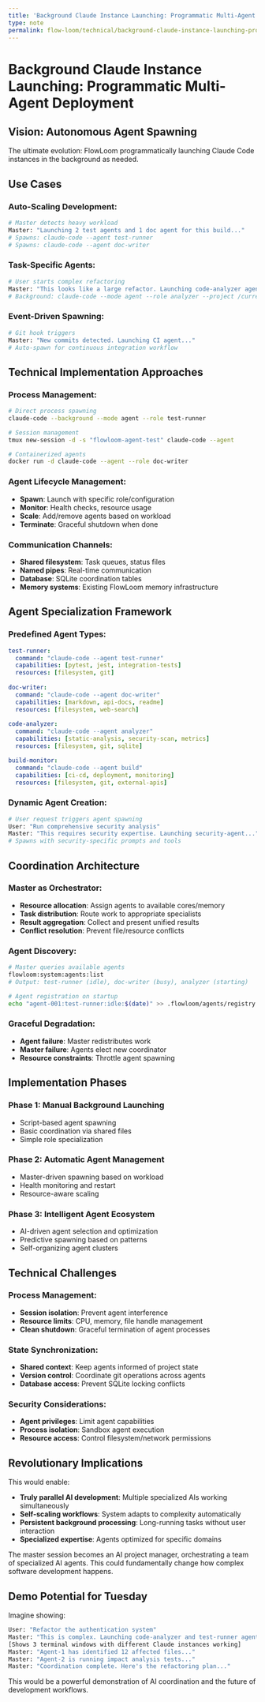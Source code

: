```yaml
---
title: 'Background Claude Instance Launching: Programmatic Multi-Agent Deployment'
type: note
permalink: flow-loom/technical/background-claude-instance-launching-programmatic-multi-agent-deployment
---
```


# Background Claude Instance Launching: Programmatic Multi-Agent Deployment

## Vision: Autonomous Agent Spawning

The ultimate evolution: FlowLoom programmatically launching Claude Code instances in the background as needed.

## Use Cases

### Auto-Scaling Development:
```bash
# Master detects heavy workload
Master: "Launching 2 test agents and 1 doc agent for this build..."
# Spawns: claude-code --agent test-runner
# Spawns: claude-code --agent doc-writer
```

### Task-Specific Agents:
```bash
# User starts complex refactoring
Master: "This looks like a large refactor. Launching code-analyzer agent..."
# Background: claude-code --mode agent --role analyzer --project /current/path
```

### Event-Driven Spawning:
```bash
# Git hook triggers
Master: "New commits detected. Launching CI agent..."
# Auto-spawn for continuous integration workflow
```

## Technical Implementation Approaches

### Process Management:
```bash
# Direct process spawning
claude-code --background --mode agent --role test-runner

# Session management
tmux new-session -d -s "flowloom-agent-test" claude-code --agent

# Containerized agents
docker run -d claude-code --agent --role doc-writer
```

### Agent Lifecycle Management:
- **Spawn**: Launch with specific role/configuration
- **Monitor**: Health checks, resource usage
- **Scale**: Add/remove agents based on workload
- **Terminate**: Graceful shutdown when done

### Communication Channels:
- **Shared filesystem**: Task queues, status files
- **Named pipes**: Real-time communication
- **Database**: SQLite coordination tables
- **Memory systems**: Existing FlowLoom memory infrastructure

## Agent Specialization Framework

### Predefined Agent Types:
```yaml
test-runner:
  command: "claude-code --agent test-runner"
  capabilities: [pytest, jest, integration-tests]
  resources: [filesystem, git]
  
doc-writer:
  command: "claude-code --agent doc-writer" 
  capabilities: [markdown, api-docs, readme]
  resources: [filesystem, web-search]
  
code-analyzer:
  command: "claude-code --agent analyzer"
  capabilities: [static-analysis, security-scan, metrics]
  resources: [filesystem, git, sqlite]

build-monitor:
  command: "claude-code --agent build"
  capabilities: [ci-cd, deployment, monitoring]
  resources: [filesystem, git, external-apis]
```

### Dynamic Agent Creation:
```bash
# User request triggers agent spawning
User: "Run comprehensive security analysis"
Master: "This requires security expertise. Launching security-agent..."
# Spawns with security-specific prompts and tools
```

## Coordination Architecture

### Master as Orchestrator:
- **Resource allocation**: Assign agents to available cores/memory
- **Task distribution**: Route work to appropriate specialists
- **Result aggregation**: Collect and present unified results
- **Conflict resolution**: Prevent file/resource conflicts

### Agent Discovery:
```bash
# Master queries available agents
flowloom:system:agents:list
# Output: test-runner (idle), doc-writer (busy), analyzer (starting)

# Agent registration on startup
echo "agent-001:test-runner:idle:$(date)" >> .flowloom/agents/registry
```

### Graceful Degradation:
- **Agent failure**: Master redistributes work
- **Master failure**: Agents elect new coordinator
- **Resource constraints**: Throttle agent spawning

## Implementation Phases

### Phase 1: Manual Background Launching
- Script-based agent spawning
- Basic coordination via shared files
- Simple role specialization

### Phase 2: Automatic Agent Management  
- Master-driven spawning based on workload
- Health monitoring and restart
- Resource-aware scaling

### Phase 3: Intelligent Agent Ecosystem
- AI-driven agent selection and optimization
- Predictive spawning based on patterns
- Self-organizing agent clusters

## Technical Challenges

### Process Management:
- **Session isolation**: Prevent agent interference
- **Resource limits**: CPU, memory, file handle management
- **Clean shutdown**: Graceful termination of agent processes

### State Synchronization:
- **Shared context**: Keep agents informed of project state
- **Version control**: Coordinate git operations across agents
- **Database access**: Prevent SQLite locking conflicts

### Security Considerations:
- **Agent privileges**: Limit agent capabilities
- **Process isolation**: Sandbox agent execution
- **Resource access**: Control filesystem/network permissions

## Revolutionary Implications

This would enable:
- **Truly parallel AI development**: Multiple specialized AIs working simultaneously
- **Self-scaling workflows**: System adapts to complexity automatically  
- **Persistent background processing**: Long-running tasks without user interaction
- **Specialized expertise**: Agents optimized for specific domains

The master session becomes an AI project manager, orchestrating a team of specialized AI agents. This could fundamentally change how complex software development happens.

## Demo Potential for Tuesday

Imagine showing:
```bash
User: "Refactor the authentication system"
Master: "This is complex. Launching code-analyzer and test-runner agents..."
[Shows 3 terminal windows with different Claude instances working]
Master: "Agent-1 has identified 12 affected files..."
Master: "Agent-2 is running impact analysis tests..."
Master: "Coordination complete. Here's the refactoring plan..."
```

This would be a powerful demonstration of AI coordination and the future of development workflows.